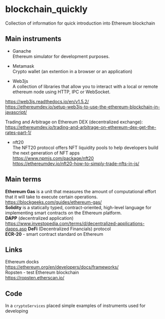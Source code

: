 # blockchain_quickly
Collection of information for quick introduction into Ethereum blockchain

## Main instruments
* Ganache </br>
Ethereum simulator for development purposes.

* Metamask </br>
Crypto wallet (an extention in a browser or an application)

* Web3js </br>
A collection of libraries that allow you to interact with a local or remote ethereum node using HTTP, IPC or WebSocket. </br>

https://web3js.readthedocs.io/en/v1.5.2/ </br>
https://ethereumdev.io/setup-web3js-to-use-the-ethereum-blockchain-in-javascript/ </br>

Trading and Arbitrage on Ethereum DEX (decentralized exchange): </br>
https://ethereumdev.io/trading-and-arbitrage-on-ethereum-dex-get-the-rates-part-1/


* nft20 </br>
The NFT20 protocol offers NFT liquidity pools to help developers build the next generation of NFT apps </br>
https://www.npmjs.com/package/nft20 </br>
https://ethereumdev.io/nft20-how-to-simply-trade-nfts-in-js/ </br>

## Main terms
**Ethereum Gas** is a unit that measures the amount of computational effort that it will take to execute certain operations. </br> 
https://blockgeeks.com/guides/ethereum-gas/ </br>
**Solidity** is a statically typed, contract-oriented, high-level language for implementing smart contracts on the Ethereum platform. </br>
**DAPP** (decentralized application) https://www.investopedia.com/terms/d/decentralized-applications-dapps.asp
**DeFi** (Decentralized Financials) protocol </br>
**ECR-20** - smart contract standard on Ethereum </br>

## Links
Ethereum docks </br> https://ethereum.org/en/developers/docs/frameworks/ </br>
Ropsten - test Ethereum blockchain </br> https://ropsten.etherscan.io/ </br>

## Code
In a `cryptoServices` placed simple examples of instruments used for developing

